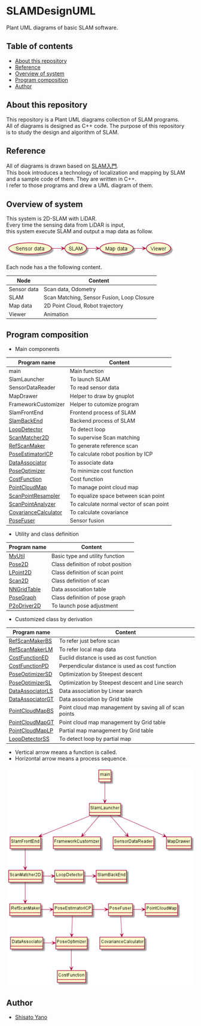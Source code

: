 # SLAMDesignUML
Plant UML diagrams of basic SLAM software.  

## Table of contents

* [About this repository](#about-this-repository)
* [Reference](#reference)
* [Overview of system](#overview-of-system)
* [Program composition](#program-composition)
* [Author](#author)

## About this repository

This repository is a Plant UML diagrams collection of SLAM programs.  
All of diagrams is designed as C++ code. The purpose of this repository  
is to study the design and algorithm of SLAM.  

## Reference

All of diagrams is drawn based on [SLAM入門](https://www.amazon.co.jp/SLAM%E5%85%A5%E9%96%80-%E3%83%AD%E3%83%9C%E3%83%83%E3%83%88%E3%81%AE%E8%87%AA%E5%B7%B1%E4%BD%8D%E7%BD%AE%E6%8E%A8%E5%AE%9A%E3%81%A8%E5%9C%B0%E5%9B%B3%E6%A7%8B%E7%AF%89%E3%81%AE%E6%8A%80%E8%A1%93-%E5%8F%8B%E7%B4%8D-%E6%AD%A3%E8%A3%95/dp/4274221660/ref=sr_1_1?__mk_ja_JP=%E3%82%AB%E3%82%BF%E3%82%AB%E3%83%8A&crid=18ZYA7OX3FQIR&dchild=1&keywords=slam%E5%85%A5%E9%96%80&qid=1588648035&sprefix=slam%2Caps%2C1355&sr=8-1).  
This book introduces a technology of localization and mapping by SLAM  
and a sample code of them. They are written in C++.    
I refer to those programs and drew a UML diagram of them.  

## Overview of system

This system is 2D-SLAM with LiDAR.  
Every time the sensing data from LiDAR is input,  
this system execute SLAM and output a map data as follow.  

![](Images/SystemOverview.png)

Each node has a the following content.  

|Node|Content|
|----|-------|
|Sensor data|Scan data, Odometry|
|SLAM|Scan Matching, Sensor Fusion, Loop Closure|
|Map data|2D Point Cloud, Robot trajectory|
|Viewer|Animation|

## Program composition

* Main components

|Program name|Content|
|------------|-------|
|main|Main function|
|SlamLauncher|To launch SLAM|
|SensorDataReader|To read sensor data|
|MapDrawer|Helper to draw by gnuplot|
|FrameworkCustomizer|Helper to cutomize program|
|SlamFrontEnd|Frontend process of SLAM|
|[SlamBackEnd](https://github.com/ShisatoYano/SLAMDesignUML/tree/master/PlantUML/SlamBackEnd)|Backend process of SLAM|
|[LoopDetector](https://github.com/ShisatoYano/SLAMDesignUML/tree/master/PlantUML/LoopDetector)|To detect loop|
|[ScanMatcher2D](https://github.com/ShisatoYano/SLAMDesignUML/tree/master/PlantUML/ScanMatcher2D)|To supervise Scan matching|
|[RefScanMaker](https://github.com/ShisatoYano/SLAMDesignUML/tree/master/PlantUML/RefScanMaker)|To generate reference scan|
|[PoseEstimatorICP](https://github.com/ShisatoYano/SLAMDesignUML/tree/master/PlantUML/PoseEstimatorICP)|To calculate robot position by ICP|
|[DataAssociator](https://github.com/ShisatoYano/SLAMDesignUML/tree/master/PlantUML/DataAssociator)|To associate data|
|[PoseOptimizer](https://github.com/ShisatoYano/SLAMDesignUML/tree/master/PlantUML/PoseOptimizer)|To minimize cost function|
|[CostFunction](https://github.com/ShisatoYano/SLAMDesignUML/tree/master/PlantUML/CostFunction)|Cost function|
|[PointCloudMap](https://github.com/ShisatoYano/SLAMDesignUML/tree/master/PlantUML/PointCloudMap)|To manage point cloud map|
|[ScanPointResampler](https://github.com/ShisatoYano/SLAMDesignUML/tree/master/PlantUML/ScanPointResampler)|To equalize space between scan point|
|[ScanPointAnalyzer](https://github.com/ShisatoYano/SLAMDesignUML/tree/master/PlantUML/ScanPointAnalyzer)|To calculate normal vector of scan point|
|[CovarianceCalculator](https://github.com/ShisatoYano/SLAMDesignUML/tree/master/PlantUML/CovarianceCalculator)|To calculate covariance|
|[PoseFuser](https://github.com/ShisatoYano/SLAMDesignUML/tree/master/PlantUML/PoseFuser)|Sensor fusion|

* Utility and class definition

|Program name|Content|
|------------|-------|
|[MyUtil](https://github.com/ShisatoYano/SLAMDesignUML/tree/master/PlantUML/MyUtil)|Basic type and utility function|
|[Pose2D](https://github.com/ShisatoYano/SLAMDesignUML/tree/master/PlantUML/Pose2D)|Class definition of robot position|
|[LPoint2D](https://github.com/ShisatoYano/SLAMDesignUML/tree/master/PlantUML/LPoint2D)|Class definition of scan point|
|[Scan2D](https://github.com/ShisatoYano/SLAMDesignUML/tree/master/PlantUML/Scan2D)|Class definition of scan|
|[NNGridTable](https://github.com/ShisatoYano/SLAMDesignUML/tree/master/PlantUML/NNGridTable)|Data association table|
|[PoseGraph](https://github.com/ShisatoYano/SLAMDesignUML/tree/master/PlantUML/PoseGraph)|Class definition of pose graph|
|[P2oDriver2D](https://github.com/ShisatoYano/SLAMDesignUML/tree/master/PlantUML/P2oDriver2D)|To launch pose adjustment|

* Customized class by derivation

|Program name|Content|
|------------|-------|
|[RefScanMakerBS](https://github.com/ShisatoYano/SLAMDesignUML/tree/master/PlantUML/RefScanMaker/RefScanMakerBS)|To refer just before scan|
|[RefScanMakerLM](https://github.com/ShisatoYano/SLAMDesignUML/tree/master/PlantUML/RefScanMaker/RefScanMakerLM)|To refer local map data|
|[CostFunctionED](https://github.com/ShisatoYano/SLAMDesignUML/tree/master/PlantUML/CostFunction/CostFunctionED)|Euclid distance is used as cost function|
|[CostFunctionPD](https://github.com/ShisatoYano/SLAMDesignUML/tree/master/PlantUML/CostFunction/CostFunctionPD)|Perpendicular distance is used as cost function|
|[PoseOptimizerSD](https://github.com/ShisatoYano/SLAMDesignUML/tree/master/PlantUML/PoseOptimizer/PoseOptimizerSD)|Optimization by Steepest descent|
|[PoseOptimizerSL](https://github.com/ShisatoYano/SLAMDesignUML/tree/master/PlantUML/PoseOptimizer/PoseOptimizerSL)|Optimization by Steepest descent and Line search|
|[DataAssociatorLS](https://github.com/ShisatoYano/SLAMDesignUML/tree/master/PlantUML/DataAssociator/DataAssociatorLS)|Data association by Linear search|
|[DataAssociatorGT](https://github.com/ShisatoYano/SLAMDesignUML/tree/master/PlantUML/DataAssociator/DataAssociatorGT)|Data association by Grid table|
|[PointCloudMapBS](https://github.com/ShisatoYano/SLAMDesignUML/tree/master/PlantUML/PointCloudMap/PointCloudMapBS)|Point cloud map management by saving all of scan points|
|[PointCloudMapGT](https://github.com/ShisatoYano/SLAMDesignUML/tree/master/PlantUML/PointCloudMap/PointCloudMapGT)|Point cloud map management by Grid table|
|[PointCloudMapLP](https://github.com/ShisatoYano/SLAMDesignUML/tree/master/PlantUML/PointCloudMap/PointCloudMapLP)|Partial map management by Grid table|
|[LoopDetectorSS](https://github.com/ShisatoYano/SLAMDesignUML/tree/master/PlantUML/LoopDetector/LoopDetectorSS)|To detect loop by partial map|

* Vertical arrow means a function is called.
* Horizontal arrow means a process sequence.

![](Images/ProgramComposition.png)

## Author

* [Shisato Yano](https://github.com/ShisatoYano)